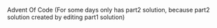 Advent Of Code
(For some days only has part2 solution, because part2 solution created by editing part1 solution)
